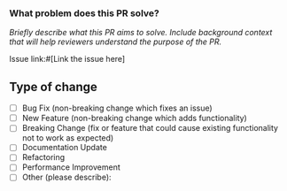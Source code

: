 ### What problem does this PR solve?

_Briefly describe what this PR aims to solve. Include background context that will help reviewers understand the purpose of the PR._

Issue link:#[Link the issue here]

## Type of change

- [ ] Bug Fix (non-breaking change which fixes an issue)
- [ ] New Feature (non-breaking change which adds functionality)
- [ ] Breaking Change (fix or feature that could cause existing functionality not to work as expected)
- [ ] Documentation Update
- [ ] Refactoring
- [ ] Performance Improvement
- [ ] Other (please describe):
